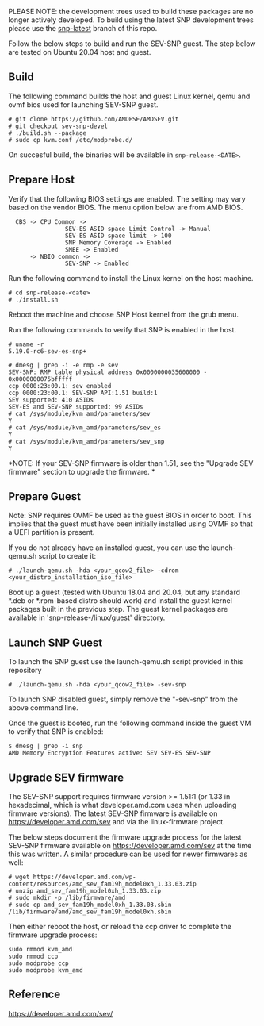 PLEASE NOTE: the development trees used to build these packages are no longer actively developed. To build using the latest SNP development trees please use the [snp-latest](https://github.com/amdese/amdsev/tree/snp-latest) branch of this repo.

Follow the below steps to build and run the SEV-SNP guest. The step below are tested on Ubuntu 20.04 host and guest.

## Build

The following command builds the host and guest Linux kernel, qemu and ovmf bios used for launching SEV-SNP guest.

````
# git clone https://github.com/AMDESE/AMDSEV.git
# git checkout sev-snp-devel
# ./build.sh --package
# sudo cp kvm.conf /etc/modprobe.d/
````
On succesful build, the binaries will be available in `snp-release-<DATE>`.

## Prepare Host

Verify that the following BIOS settings are enabled. The setting may vary based on the vendor BIOS. The menu option below are from AMD BIOS.
  
```
  CBS -> CPU Common ->
                SEV-ES ASID space Limit Control -> Manual
                SEV-ES ASID space limit -> 100
                SNP Memory Coverage -> Enabled 
                SMEE -> Enabled
      -> NBIO common ->
                SEV-SNP -> Enabled
```
  
Run the following command to install the Linux kernel on the host machine.

```
# cd snp-release-<date>
# ./install.sh
```

Reboot the machine and choose SNP Host kernel from the grub menu.

Run the following commands to verify that SNP is enabled in the host.

````
# uname -r
5.19.0-rc6-sev-es-snp+

# dmesg | grep -i -e rmp -e sev
SEV-SNP: RMP table physical address 0x0000000035600000 - 0x0000000075bfffff
ccp 0000:23:00.1: sev enabled
ccp 0000:23:00.1: SEV-SNP API:1.51 build:1
SEV supported: 410 ASIDs
SEV-ES and SEV-SNP supported: 99 ASIDs
# cat /sys/module/kvm_amd/parameters/sev
Y
# cat /sys/module/kvm_amd/parameters/sev_es 
Y
# cat /sys/module/kvm_amd/parameters/sev_snp 
Y

````
  
*NOTE: If your SEV-SNP firmware is older than 1.51, see the "Upgrade SEV firmware" section to upgrade the firmware. *
  
## Prepare Guest

Note: SNP requires OVMF be used as the guest BIOS in order to boot. This implies that the guest must have been initially installed using OVMF so that a UEFI partition is present.

If you do not already have an installed guest, you can use the launch-qemu.sh script to create it:

````
# ./launch-qemu.sh -hda <your_qcow2_file> -cdrom <your_distro_installation_iso_file>
````

Boot up a guest (tested with Ubuntu 18.04 and 20.04, but any standard *.deb or *.rpm-based distro should work) and install the guest kernel packages built in the previous step. The guest kernel packages are available in 'snp-release-<DATE>/linux/guest' directory.

## Launch SNP Guest

To launch the SNP guest use the launch-qemu.sh script provided in this repository

````
# ./launch-qemu.sh -hda <your_qcow2_file> -sev-snp
````

To launch SNP disabled guest, simply remove the "-sev-snp" from the above command line.

Once the guest is booted, run the following command inside the guest VM to verify that SNP is enabled:

````
$ dmesg | grep -i snp
AMD Memory Encryption Features active: SEV SEV-ES SEV-SNP
````

## Upgrade SEV firmware

The SEV-SNP support requires firmware version >= 1.51:1 (or 1.33 in hexadecimal, which is what developer.amd.com uses when uploading firmware versions). The latest SEV-SNP firmware is available on https://developer.amd.com/sev and via the linux-firmware project.

The below steps document the firmware upgrade process for the latest SEV-SNP firmware available on https://developer.amd.com/sev at the time this was written. A similar procedure can be used for newer firmwares as well:

```
# wget https://developer.amd.com/wp-content/resources/amd_sev_fam19h_model0xh_1.33.03.zip
# unzip amd_sev_fam19h_model0xh_1.33.03.zip
# sudo mkdir -p /lib/firmware/amd
# sudo cp amd_sev_fam19h_model0xh_1.33.03.sbin /lib/firmware/amd/amd_sev_fam19h_model0xh.sbin
```
Then either reboot the host, or reload the ccp driver to complete the firmware upgrade process:

```
sudo rmmod kvm_amd
sudo rmmod ccp
sudo modprobe ccp
sudo modprobe kvm_amd
```


## Reference

https://developer.amd.com/sev/
